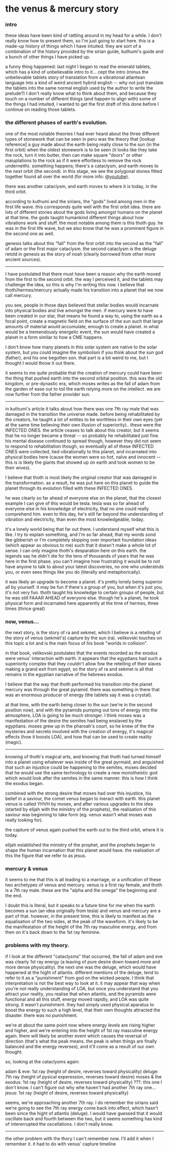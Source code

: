 # the venus & mercury story

### intro

these ideas have been kind of rattling around in my head for a while. I don't really know how to present them, so I'm just going to start here. this is a made-up history of things which I have intuited. they are sort of a combination of the history provided by the sirian guide, kuthumi's guide and a bunch of other things I have picked up.

a funny thing happened: last night I began to read the emerald tablets, which has a kind of unbelievable intro to it... cept the intro (minus the unbelievable tablets story of translation from a vibrational atlantean language into a kind of weird ancient hybrid english -- why not just translate the tablets into the same normal english used by the author to write the prelude?) I don't really know what to think about them, and because they touch on a number of different things (and happen to align with) some of the things I had intuited, I wanted to get the first draft of this done before I continue on reading those tablets.

### the different phases of earth's evolution.

one of the most notable theories I had ever heard about the three different types of stonework that can be seen in peru was the theory that [lookup reference] a guy made about the earth being really close to the sun (in the first orbit) when the oldest stonework is to be seen (it looks like they take the rock, turn it into butter, then can make square "doors" or other maiuplations to the rock as if it were effortless to remove the rock underneith). something happens; there's a cataclysm, and earth moves to the next orbit (the second). in this stage, we see the polygonal stones fitted together found all over the world (for more info: @[youtube](https://www.youtube.com/watch?v=BTd1fRCAvR4)).

there was another cataclysm, and earth moves to where it is today, in the third orbit.

according to kuthumi and the sirians, the "gods" lived among men in the first life wave. this corresponds quite well with the first orbit idea. there are lots of different stories about the gods living amongst humans on the planet at that time. the gods taught humankind different things about how vibrations work and stuff. the most notable among them is this thoth guy. he was in the first life wave, but we also know that he was a prominent figure in the second one as well.

genesis talks about this "fall" from the first orbit into the second as the "fall" of adam or the first major cataclysm. the second cataclysm is the deluge retold in genesis as the story of noah (clearly borrowed from other more ancient sources).

---

I have postulated that there must have been a reason why the earth moved from the first to the second orbit. the way I perceived it, and the tablets may challenge the idea, so this is why I'm writing this now. I believe that thoth/hermes/mercury actually made his transition into a planet that we now call mercury.

you see, people in those days believed that stellar bodies would incarnate into physical bodies and live amongst the men. if mercury were to have been created in our star, that means he found a way to, using the earth as a focal point, create a magnetic field on the surface of the sun such that large amounts of material would accumulate, enough to create a planet. in what would be a tremendously energetic event, the sun would have created a planet in a form similar to how a CME happens.

I don't know how many planets in this solar system are native to the solar system, but you could imagine the symbolism if you think about the sun god (father), and his one begotten son. that part is a bit weird to me, but I thought I would throw it out there.

it seems to me quite probable that the creation of mercury could have been the thing that pushed earth into the second orbital position. this was the old kingdom, or pre-dynastic era, which moses writes as the fall of adam from the garden of ease out to toil the earth relying more on the intellect. we are now further from the father provider sun.

---

in kuthumi's article it talks about how there was one 7th ray male that was damaged in the transition the universe made. before being rehabilitated by the creators, he taught a lot of entites to be worthless in their own eyes (yet at the same time believing their own illusion of superiority).. these were the INFECTED ONES. the article ceases to talk about this creator, but it seems that he no longer became a threat -- so probably he rehabilitated just fine. his mental disease continued to spread though, however they did not seem to respond to rehabilitation though, so eventually all of these INFECTED ONES were collected, tied vibrationally to this planet, and incarnated into physical bodies here (cause the women were so hot, naïve and innocent -- this is is likely the giants that showed up on earth and took women to be their wives).

I believe that thoth is most likely the original creator that was damaged in the transformation. as a result, he was put here on this planet to guide the planet through its evolution filled with these INFECTED ONES.

he was clearly so far ahead of everyone else on the planet, that the closest example I can give of this would be tesla. tesla was so far ahead of everyone else in his knowledge of electricity, that no one could really comprehend him. even to this day, he's still far beyond the understanding of vibration and electricity, than even the most knowledgeable, today.

it's a lonely world being that far out there. I understand myself what this is like. I try to explain something, and I'm so far ahead, that my words sond like gibberish or I'm completely skipping over important foundation ideas (which appear as obvious to me) such that it doesn't make a whole lot of sense. I can only imagine thoth's desparation here on this earth. the legends say he didn't die for the tens of thousands of years that he was here in the first phase. you can't imagine how frustrating it would be to not have anyone to talk to about your latest discoveries, no one who understnds you, or even sees things like you do (literally and metaphorically).

it was likely an upgrade to become a planet. it's pretty lonely being superior all by yourself. it may be fun if there's a group of you, but when it's just you, it's not very fun. thoth taught his knowledge to certain groups of people, but he was still FAAAR AHEAD of everyone else. though he's a planet, he took physical form and incarnated here apparently at the time of hermes, three times (thrice great)

### now, venus...

the next story, is the story of ra and sekmet, which I believe is a retelling of the story of venus (sekmet's) capture by the sun (ra). velikovski touches on this topic a lot and is the main focus of his book "worlds in collision".

in that book, velikovski postulates that the events recorded as the exodus were venus' interaction with earth. it appears that the egyptians had such a superiority complex that they couldn't allow fow the retelling of their slaves making a grand exit from egypt, so the story of ra and sekmet is all that remains in the egyptian narrative of the hebrews exodus.

I believe that the way that thoth performed his transition into the planet mercury was through the great pyramid. there was something in there that was an enormous producer of energy (the tablets say it was a crystal).

at that time, with the earth being closer to the sun (we're in the second position now), and with the pyramids pumping out tons of energy into the atmosphere, LOA is going to be much stronger. I think moses was a manifestation of the desire the semites had being enslaved by the egyptians. moses grew up in the pharoah's court, so he knew of the the mysteries and secrets involved with the creation of energy, it's magical effects (how it boosts LOA), and how that can be used to create reality (magic).

---

knowing of thoth's magical arts, and knowing that thoth had turned himself into a planet using whatever was inside of the great pyrmaid, and anguished that such an injustice could be happening to the semites, moses decided that he would use the same technology to create a new monotheistic god which would look after the semites in the same manner. this is how I think the exodus began.

combined with the strong desire that moses had over this injustice, his belief in a saviour, the comet venus began to ineract with earth. this planet venus is called YHVH by moses, and after various upgrades to the idea (started by elijah with the ministry of the prophets), the realisation of this saviour was beginning to take form (eg. venus wasn't what moses was really looking for).

the capture of venus again pushed the earth out to the third orbit, where it is today.

elijah established the ministry of the prophet, and the prophets began to shape the human incarnation that this planet would have. the realisation of this the figure that we refer to as jesus.

### mercury & venus

it seems to me that this is all leading to a marriage, or a unification of these two archetypes of venus and mercury. venus is a first ray female, and thoth is a 7th ray male. these are the "alpha and the omega" the beginning and the end.

I doubt this is literal, but it speaks to a future time for me when the earth becomes a sun (an idea originally from tesla) and venus and mercury are a part of that. however, in the present time, this is likely to manifest as the equalisation of the two sides, at the peak of the waveform. it's likely to be the manifestation of the height of the 7th ray masculine energy, and from then on it's back down to the 1st ray feminine.

### problems with my theory.

if I look at the different "cataclysms" that occurred, the fall of adam and eve was clearly 1st ray energy (a leaving of pure desire down toward more and more dense physicality). the next one was the deluge, which would have happened at the hight of atlantis. different mentions of the deluge, tend to refer to it as a "punishment" from god on the wicked people. I think that interpretation is not the best way to look at it. it may appear that way when you're not really understanding of LOA, but once you understand that you attract your reality, you realise that when atlantis, and the pyramids were functional and all this stuff, energy moved rapidly, and LOA was quite strong. it wasn't punishment. they had simply used physical aparatus to boost the energy to such a high level, that their own thoughts attracted the disaster. there was no punishment.

we're at about the same point now where energy levels are rising higher and higher, and we're entering into the height of 1st ray masculine energy again. there will likely be another event which causes the reversal of direction (that's what the peak means. the peak is when things are finally balanced and the energy reverses), and it'll come as a result of our own thought.

so, looking at the cataclysms again:

adam & eve: 1st ray (height of desire, reverses toward physicality)
deluge: 7th ray (height of pysical experession, reverses toward desire)
moses & the exodus: 1st ray (height of desire, reverses toward physicality)
???: this one I don't know. I can't figure out why whe haven't had another 7th ray one...
jesus: 1st ray (height of desire, reverses toward physicality)

seems, we're approaching another 7th ray. I do remember the sirians said we're going to see the 7th ray energy come back into effect, which hasn't been since the hight of atlantis (deluge). I would have guessed that it would oscillate back and fourth between the two, but it seems something has kind of intererrupted the oscellations. I don't really know.

---

the other problem with the thory I can't remember now. I'll add it when I remember it. it had to do with venus' capture timeline 
